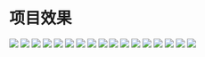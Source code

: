 # 项目效果
![](https://github.com/742340082/qm/blob/master/raw/address/address.jpg)
![](https://github.com/742340082/qm/blob/master/raw/address/addresscity.jpg)
![](https://github.com/742340082/qm/blob/master/raw/game/game.jpg)
![](https://github.com/742340082/qm/blob/master/raw/game/gamecategory.jpg)
![](https://github.com/742340082/qm/blob/master/raw/game/gamecategorydetail.jpg)
![](https://github.com/742340082/qm/blob/master/raw/game/gamedetail.jpg)
![](https://github.com/742340082/qm/blob/master/raw/game/gamenews.jpg)
![](https://github.com/742340082/qm/blob/master/raw/game/gamesearch.jpg)
![](https://github.com/742340082/qm/blob/master/raw/game/gamesmailsearch.jpg)
![](https://github.com/742340082/qm/blob/master/raw/game/gametop.jpg)
![](https://github.com/742340082/qm/blob/master/raw/game/newgame.jpg)
![](https://github.com/742340082/qm/blob/master/raw/news/news.jpg)
![](https://github.com/742340082/qm/blob/master/raw/news/newsdetail.jpg)
![](https://github.com/742340082/qm/blob/master/raw/we/addreceiveaddress.jpg)
![](https://github.com/742340082/qm/blob/master/raw/we/receiveaddres.jpg)
![](https://github.com/742340082/qm/blob/master/raw/we/we.jpg)
![](https://github.com/742340082/qm/blob/master/raw/we/wedetail.jpg)

